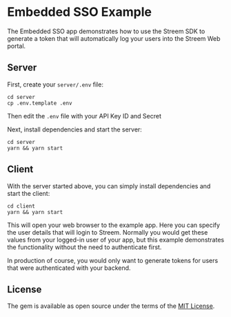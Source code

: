 # Embedded SSO Example

The Embedded SSO app demonstrates how to use the Streem SDK to generate a 
token that will automatically log your users into the Streem Web portal.

## Server
First, create your `server/.env` file:

```
cd server
cp .env.template .env
``` 

Then edit the `.env` file with your API Key ID and Secret

Next, install dependencies and start the server:

```
cd server
yarn && yarn start
```


## Client

With the server started above, you can simply install dependencies and start the client:
 
```
cd client
yarn && yarn start
```

This will open your web browser to the example app.  Here you can specify the user details that
will login to Streem.  Normally you would get these values from your logged-in user of your app,
but this example demonstrates the functionality without the need to authenticate first.

In production of course, you would only want to generate tokens for users that were authenticated
with your backend.

## License

The gem is available as open source under the terms of the [MIT License](https://opensource.org/licenses/MIT).
